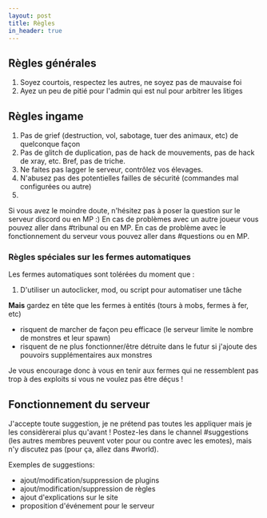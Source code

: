 ```yaml
---
layout: post
title: Règles
in_header: true
---
```



## Règles générales
1. Soyez courtois, respectez les autres, ne soyez pas de mauvaise foi
2. Ayez un peu de pitié pour l'admin qui est nul pour arbitrer les litiges


## Règles ingame
1. Pas de grief (destruction, vol, sabotage, tuer des animaux, etc) de quelconque façon
2. Pas de glitch de duplication, pas de hack de mouvements, pas de hack de xray, etc. Bref, pas de triche.
3. Ne faites pas lagger le serveur, contrôlez vos élevages.
4. N'abusez pas des potentielles failles de sécurité (commandes mal configurées ou autre)
5. 

Si vous avez le moindre doute, n'hésitez pas à poser la question sur le serveur discord ou en MP :)
En cas de problèmes avec un autre joueur vous pouvez aller dans #tribunal ou en MP.
En cas de problème avec le fonctionnement du serveur vous pouvez aller dans #questions ou en MP.


### Règles spéciales sur les fermes automatiques

Les fermes automatiques sont tolérées du moment que :
1. D'utiliser un autoclicker, mod, ou script pour automatiser une tâche

**Mais** gardez en tête que les fermes à entités (tours à mobs, fermes à fer, etc)
- risquent de marcher de façon peu efficace (le serveur limite le nombre de monstres et leur spawn)
- risquent de ne plus fonctionner/être détruite dans le futur si j'ajoute des pouvoirs supplémentaires aux monstres

Je vous encourage donc à vous en tenir aux fermes qui ne ressemblent pas trop à des exploits si vous ne voulez pas être déçus !


## Fonctionnement du serveur

J'accepte toute suggestion, je ne prétend pas toutes les appliquer mais je les considèrerai plus qu'avant ! Postez-les dans le channel #suggestions (les autres membres peuvent voter pour ou contre avec les emotes), mais n'y discutez pas (pour ça, allez dans #world).

Exemples de suggestions:
- ajout/modification/suppression de plugins
- ajout/modification/suppression de règles
- ajout d'explications sur le site
- proposition d'événement pour le serveur